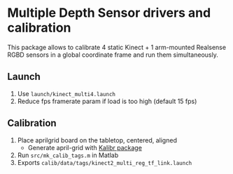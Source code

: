 # Multiple Depth Sensor drivers and calibration

This package allows to calibrate 4 static Kinect + 1 arm-mounted Realsense RGBD sensors in a global coordinate frame and run them simultaneously.

## Launch

1. Use `launch/kinect_multi4.launch`
2. Reduce fps framerate param if load is too high (default 15 fps)

## Calibration

1. Place aprilgrid board on the tabletop, centered, aligned
   - Generate april-grid with [Kalibr package](https://github.com/ethz-asl/kalibr/wiki/calibration-targets)
3. Run `src/mk_calib_tags.m` in Matlab
4. Exports `calib/data/tags/kinect2_multi_reg_tf_link.launch`
